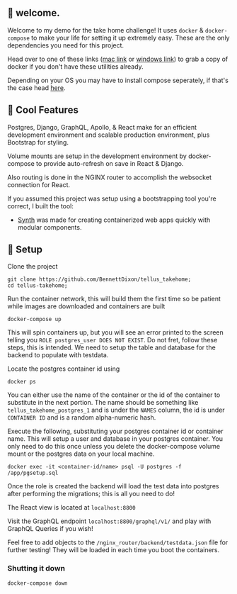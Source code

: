 ## :running: welcome.

Welcome to my demo for the take home challenge! It uses `docker` & `docker-compose` to make your life for setting it up extremely easy. These are the only dependencies you need for this project.

Head over to one of these links
([mac link](https://docs.docker.com/docker-for-mac/install/) or [windows link](https://docs.docker.com/docker-for-windows/install/)) to grab a copy of docker if you don't have these utilities already.

Depending on your OS you may have to install compose seperately, if that's the case head [here](https://docs.docker.com/compose/install/).

## :sparkler: Cool Features

Postgres, Django, GraphQL, Apollo, & React make for an efficient development environment and scalable production environment, plus Bootstrap for styling.

Volume mounts are setup in the development environment by docker-compose to provide auto-refresh on save in React & Django.

Also routing is done in the NGINX router to accomplish the websocket connection for React.

If you assumed this project was setup using a bootstrapping tool you're correct, I built the tool:

- [Synth](https://github.com/bennettdixon/synth) was made for creating containerized web apps quickly with modular components.

## :wrench: Setup

Clone the project

```
git clone https://github.com/BennettDixon/tellus_takehome;
cd tellus-takehome;
```

Run the container network, this will build them the first time so be patient while images are downloaded and containers are built

```
docker-compose up
```

This will spin containers up, but you will see an error printed to the screen telling you `ROLE postgres_user DOES NOT EXIST`. Do not fret, follow these steps, this is intended. We need to setup the table and database for the backend to populate with testdata.

Locate the postgres container id using

```
docker ps
```

You can either use the name of the container or the id of the container to substitute in the next portion. The name should be something like `tellus_takehome_postgres_1` and is under the `NAMES` column, the id is under `CONTAINER ID` and is a random alpha-numeric hash.

Execute the following, substituting your postgres container id or container name. This will setup a user and database in your postgres container. You only need to do this once unless you delete the docker-compose volume mount or the postgres data on your local machine.

```
docker exec -it <container-id/name> psql -U postgres -f /app/pgsetup.sql
```

Once the role is created the backend will load the test data into postgres after performing the migrations; this is all you need to do!

The React view is located at `localhost:8800`

Visit the GraphQL endpoint `localhost:8800/graphql/v1/` and play with GraphQL Queries if you wish!

Feel free to add objects to the `/nginx_router/backend/testdata.json` file for further testing! They will be loaded in each time you boot the containers.

### Shutting it down

```
docker-compose down
```
